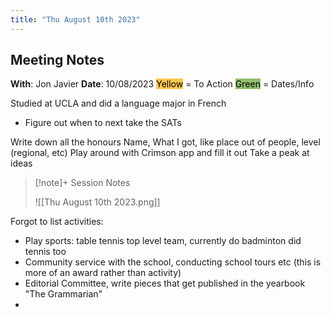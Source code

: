 ```yaml
---
title: "Thu August 10th 2023"
---
```


## Meeting Notes
**With**: Jon Javier
**Date**: 10/08/2023
<mark style="background: #F9C74F; color: #000000">Yellow</mark> = To Action
<mark style="background: #90BE6D; color: #000000">Green</mark> = Dates/Info

Studied at UCLA and did a language major in French

- Figure out when to next take the SATs

Write down all the honours
Name, What I got, like place out of people, level (regional, etc)
Play around with Crimson app and fill it out
Take a peak at ideas

> [!note]+ Session Notes
> 
> ![[Thu August 10th 2023.png]]


Forgot to list activities:
- Play sports: table tennis top level team, currently do badminton did tennis too
- Community service with the school, conducting school tours etc (this is more of an award rather than activity)
- Editorial Committee, write pieces that get published in the yearbook "The Grammarian"
- 